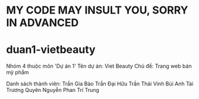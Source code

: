 # MY CODE MAY INSULT YOU, SORRY IN ADVANCED
 
 # duan1-vietbeauty
Nhóm 4 thuộc môn 'Dự án 1'
Tên dự án: Viet Beauty
Chủ đề: Trang web bán mỹ phẩm

Danh sách thành viên:
Trần Gia Bảo
Trần Đại Hữu
Trần Thái Vinh
Bùi Anh Tài
Trương Quyên
Nguyễn Phan Trí Trung
